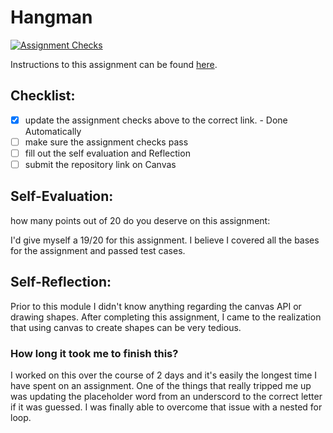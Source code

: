 Hangman
=====================
[![Assignment Checks](https://github.com/it3049c-fall22-henderson/hangman-KennethOtero/actions/workflows/classroom.yml/badge.svg)](https://github.com/it3049c-fall22-henderson/hangman-KennethOtero/actions/workflows/classroom.yml)

Instructions to this assignment can be found [here](#).

## Checklist:
- [x] update the assignment checks above to the correct link. - Done Automatically
- [ ] make sure the assignment checks pass
- [ ] fill out the self evaluation and Reflection
- [ ] submit the repository link on Canvas

## Self-Evaluation:

how many points out of 20 do you deserve on this assignment:

I'd give myself a 19/20 for this assignment. I believe I covered all the bases for the assignment and passed test cases.

## Self-Reflection:
Prior to this module I didn't know anything regarding the canvas API or drawing shapes. After completing this assignment, I came to the realization that using canvas to create shapes can be very tedious. 

### How long it took me to finish this?
I worked on this over the course of 2 days and it's easily the longest time I have spent on an assignment. One of the things that really tripped me up was updating the placeholder word from an underscord to the correct letter if it was guessed. I was finally able to overcome that issue with a nested for loop.
